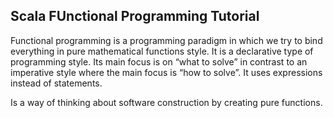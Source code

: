 ## Scala FUnctional Programming Tutorial ##


Functional programming is a programming paradigm in which we try to bind 
everything in pure mathematical functions style. It is a declarative type 
of programming style. Its main focus is on “what to solve” in contrast to 
an imperative style where the main focus is “how to solve”. It uses expressions
instead of statements.

Is a way of thinking about software construction by creating pure functions.
